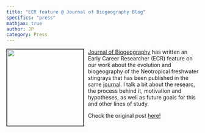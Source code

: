 ```yaml
---
title: "ECR feature @ Journal of Biogeography Blog"
specifics: "press"
mathjax: true
author: JP
category: Press
---
```

<img style="float: left; margin: 0px 10px 10px 0px" src="/img/erc_jbiog.jpg" width="200px" height="200px" border="2px">

[Journal of Biogeography](https://onlinelibrary.wiley.com/journal/13652699) has written an Early Career Researcher (ECR) feature on our work about the evolution and biogeography of the Neotropical freshwater stingrays that has been published in the same [journal](https://onlinelibrary.wiley.com/doi/full/10.1111/jbi.14086). I talk a bit about the researc, the process behind it, motivation and hypotheses, as well as future goals for this and other lines of study. 

Check the original post [here!](https://journalofbiogeographynews.org/2021/06/28/ecr-feature-joao-pedro-jp-fontanelle-on-stingrays-biogeography/) 
